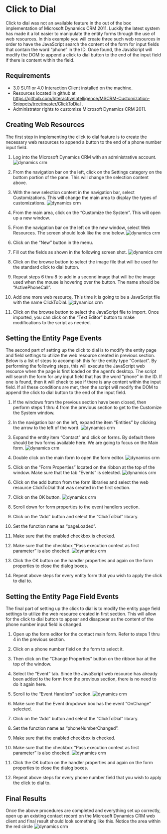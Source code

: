 # Click to Dial
Click to dial was not an available feature in the out of the box implementation of Microsoft 
Dynamics CRM 2011. Luckily the latest system has made it a lot easier to manipulate the entity 
forms through the use of web resources. In this example you will create three such web resources 
in order to have the JavaScript search the content of the form for input fields that contain the 
word “phone” in the ID. Once found, the JavaScript will modify the DOM to append a click to dial 
button to the end of the input field if there is content within the field.
## Requirements
* 3.0 SU11 or 4.0 Interaction Client installed on the machine.
* Resources located in github at https://github.com/InteractiveIntelligence/MSCRM-Customization-Snippets/tree/master/ClickToDial .
* Administrator rights to customize Microsoft Dynamics CRM 2011.

## Creating Web Resources
The first step in implementing the click to dial feature is to create the necessary web resources to 
append a button to the end of a phone number input field.

1. Log into the Microsoft Dynamics CRM with an administrative account.
![dynamics crm](https://github.com/InteractiveIntelligence/MSCRM-Customization-Snippets/blob/master/ClickToDial/doc/DynamicsCRM.png?raw=true)

2. From the navigation bar on the left, click on the Settings category on the bottom portion 
of the pane.  This will change the selection content above.
3. With the new selection content in the navigation bar, select Customizations.  This will change the main area to display the types of customizations.
![dynamics crm](https://github.com/InteractiveIntelligence/MSCRM-Customization-Snippets/blob/master/ClickToDial/doc/Customizations.png?raw=true)

4. From the main area, click on the “Customize the System”.  This will open up a new window.
5. From the navigation bar on the left on the new window, select Web Resources.  The screen should look like the one below.
![dynamics crm](https://github.com/InteractiveIntelligence/MSCRM-Customization-Snippets/blob/master/ClickToDial/doc/WebResources.png?raw=true)

6. Click on the “New” button in the menu.
7. Fill out the fields as shown in the following screen shot.
![dynamics crm](https://github.com/InteractiveIntelligence/MSCRM-Customization-Snippets/blob/master/ClickToDial/doc/NewFields.png?raw=true)

8. Click on the browse button to select the image file that will be used for the standard click 
to dial button.
9. Repeat steps 6 thru 8 to add in a second image that will be the image used when the 
mouse is hovering over the button. The name should be “ActivePhoneCall”.
10. Add one more web resource. This time it is going to be a JavaScript file with the name 
ClickToDial.
![dynamics crm](https://github.com/InteractiveIntelligence/MSCRM-Customization-Snippets/blob/master/ClickToDial/doc/JavascriptResource.png?raw=true)

11. Click on the browse button to select the JavaScript file to import.  Once imported, you can click on the “Text Editor” button to make modifications to the script as needed.

## Setting the Entity Page Events
The second part of setting up the click to dial is to modify the entity page and field settings to utilize 
the web resource created in previous section. Below is a list of steps to accomplish this for the entity 
type “Contact”. By performing the following steps, this will execute the JavaScript web resource when 
the page is first loaded on the agent’s desktop. The script will search the form for any input field that 
has the word “phone” in the ID. If one is found, then it will check to see if there is any content within 
the input field. If all these conditions are met, then the script will modify the DOM to append the click 
to dial button to the end of the input field.

1. If the windows from the previous section have been closed, then perform steps 1 thru 4 
from the previous section to get to the Customize the System window.
2. In the navigation bar on the left, expand the item “Entities” by clicking the arrow to the 
left of the word.
![dynamics crm](https://github.com/InteractiveIntelligence/MSCRM-Customization-Snippets/blob/master/ClickToDial/doc/Entities.png?raw=true)

3. Expand the entity item “Contact” and click on forms.  By default there should be two forms available here. We are going to focus on the Main form.
![dynamics crm](https://github.com/InteractiveIntelligence/MSCRM-Customization-Snippets/blob/master/ClickToDial/doc/ContactForms.png?raw=true)

4. Double click on the main form to open the form editor.
![dynamics crm](https://github.com/InteractiveIntelligence/MSCRM-Customization-Snippets/blob/master/ClickToDial/doc/ContactFormEditor.png?raw=true)

5. Click on the “Form Properties” located on the ribbon at the top of the window.  Make sure that the tab “Events” is selected.
![dynamics crm](https://github.com/InteractiveIntelligence/MSCRM-Customization-Snippets/blob/master/ClickToDial/doc/FormProperties.png?raw=true)

6. Click on the add button from the form libraries and select the web resource ClickToDial 
that was created in the first section.
7. Click on the OK button.
![dynamics crm](https://github.com/InteractiveIntelligence/MSCRM-Customization-Snippets/blob/master/ClickToDial/doc/LookUpRecord.png?raw=true)

8. Scroll down for form properties to the event handlers section.
9. Click on the “Add” button and select the “ClickToDial” library.
10. Set the function name as “pageLoaded”.
11. Make sure that the enabled checkbox is checked.
12. Make sure that the checkbox “Pass execution context as first parameter” is also checked.
![dynamics crm](https://github.com/InteractiveIntelligence/MSCRM-Customization-Snippets/blob/master/ClickToDial/doc/HandlerProperties.png?raw=true)

13. Click the OK button on the handler properties and again on the form properties to close 
the dialog boxes.
14. Repeat above steps for every entity form that you wish to apply the click to dial to.

## Setting the Entity Page Field Events
The final part of setting up the click to dial is to modify the entity page field settings to utilize the web 
resource created in first section. This will allow for the click to dial button to appear and disappear as 
the content of the phone number input field is changed.

1. Open up the form editor for the contact main form. Refer to steps 1 thru 4 in the previous section.
2. Click on a phone number field on the form to select it.
3. Then click on the “Change Properties” button on the ribbon bar at the top of the window.
4. Select the “Event” tab.  Since the JavaScript web resource has already been added to the form from the 
previous section, there is no need to do it again here.
5. Scroll to the “Event Handlers” section.
![dynamics crm](https://github.com/InteractiveIntelligence/MSCRM-Customization-Snippets/blob/master/ClickToDial/doc/FieldProperties.png?raw=true)

6. Make sure that the Event dropdown box has the event “OnChange” selected.
7. Click on the “Add” button and select the “ClickToDial” library.
8. Set the function name as “phoneNumberChanged”.
9. Make sure that the enabled checkbox is checked.
10. Make sure that the checkbox “Pass execution context as first parameter” is also checked.
![dynamics crm](https://github.com/InteractiveIntelligence/MSCRM-Customization-Snippets/blob/master/ClickToDial/doc/HandlerPropertiesNumberChanged.png?raw=true)

11. Click the OK button on the handler properties and again on the form properties to close 
the dialog boxes.
12. Repeat above steps for every phone number field that you wish to apply the click to dial 
to.

## Final Results
Once the above procedures are completed and everything set up correctly, open up an existing 
contact record on the Microsoft Dynamics CRM web client and final result should look something like 
this. Notice the area within the red circle
![dynamics crm](https://github.com/InteractiveIntelligence/MSCRM-Customization-Snippets/blob/master/ClickToDial/doc/FinalResults.png?raw=true)

